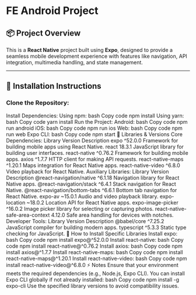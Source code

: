 # FE Android Project

## 📦 Project Overview
This is a **React Native** project built using **Expo**, designed to provide a seamless mobile development experience with features like navigation, API integration, multimedia handling, and state management.

---

## 🚀 Installation Instructions

### Clone the Repository:
Install Dependencies:
Using npm:
bash
Copy code
npm install
Using yarn:
bash
Copy code
yarn install
Run the Project:
Android:
bash
Copy code
npm run android
iOS:
bash
Copy code
npm run ios
Web:
bash
Copy code
npm run web
Expo CLI:
bash
Copy code
npm start
📜 Libraries & Versions
Core Dependencies:
Library	Version	Description
expo	^52.0.0	Framework for building mobile apps using React Native.
react	18.3.1	JavaScript library for building user interfaces.
react-native	^0.76.2	Framework for building mobile apps.
axios	^1.7.7	HTTP client for making API requests.
react-native-maps	^1.20.1	Maps integration for React Native apps.
react-native-video	^6.8.0	Video playback for React Native.
Auxiliary Libraries:
Library	Version	Description
@react-navigation/native	^6.1.18	Navigation library for React Native apps.
@react-navigation/stack	^6.4.1	Stack navigation for React Native.
@react-navigation/bottom-tabs	^6.6.1	Bottom tab navigation for React Native.
expo-av	~15.0.1	Audio and video playback library.
expo-location	~18.0.2	Location API for React Native apps.
expo-image-picker	^16.0.2	Image picker library for selecting or capturing photos.
react-native-safe-area-context	4.12.0	Safe area handling for devices with notches.
Developer Tools:
Library	Version	Description
@babel/core	^7.25.2	JavaScript compiler for building modern apps.
typescript	^5.3.3	Static type checking for JavaScript.
📘 How to Install Specific Libraries
Install expo:
bash
Copy code
npm install expo@^52.0.0
Install react-native:
bash
Copy code
npm install react-native@^0.76.2
Install axios:
bash
Copy code
npm install axios@^1.7.7
Install react-native-maps:
bash
Copy code
npm install react-native-maps@^1.20.1
Install react-native-video:
bash
Copy code
npm install react-native-video@^6.8.0
⚡ Notes
Ensure that your environment meets the required dependencies (e.g., Node.js, Expo CLI).
You can install Expo CLI globally if not already installed:
bash
Copy code
npm install -g expo-cli
Use the specified library versions to avoid compatibility issues.
